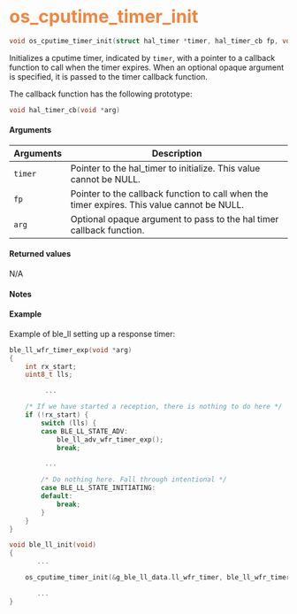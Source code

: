 ## <font color="F2853F" style="font-size:24pt">os_cputime_timer_init</font>

```c
void os_cputime_timer_init(struct hal_timer *timer, hal_timer_cb fp, void *arg)
```
Initializes a cputime timer, indicated by `timer`, with a pointer to a callback function to call when the timer expires. When an optional opaque argument is specified, it is passed to the timer callback function. 

The callback function has the following prototype:
```c
void hal_timer_cb(void *arg)
```

#### Arguments

| Arguments | Description |
|-----------|-------------|
| `timer` |  Pointer to the hal_timer to initialize. This value cannot be NULL.
| `fp`    |  Pointer to the callback function to call when the timer expires. This value cannot be NULL.
| `arg`   | Optional opaque argument to pass to the hal timer callback function.


#### Returned values
N/A

#### Notes

#### Example

Example of ble_ll setting up a response timer:

```c
ble_ll_wfr_timer_exp(void *arg)
{
    int rx_start;
    uint8_t lls;

         ...

    /* If we have started a reception, there is nothing to do here */
    if (!rx_start) {
        switch (lls) {
        case BLE_LL_STATE_ADV:
            ble_ll_adv_wfr_timer_exp();
            break;

         ...

        /* Do nothing here. Fall through intentional */
        case BLE_LL_STATE_INITIATING:
        default:
            break;
        }
    }
}

void ble_ll_init(void)
{
       ...

    os_cputime_timer_init(&g_ble_ll_data.ll_wfr_timer, ble_ll_wfr_timer_exp, NULL);

       ...
}
```

